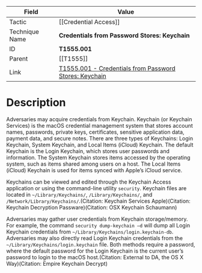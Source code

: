 
|Field|Value|
|---|---|
|Tactic|[[Credential Access]]|
|Technique Name|**Credentials from Password Stores: Keychain**|
|ID|**T1555.001**|
|Parent|[[T1555]]|
|Link|[T1555.001 - Credentials from Password Stores: Keychain](https://attack.mitre.org/techniques/T1555/001)|

# Description

Adversaries may acquire credentials from Keychain. Keychain (or Keychain Services) is the macOS credential management system that stores account names, passwords, private keys, certificates, sensitive application data, payment data, and secure notes. There are three types of Keychains: Login Keychain, System Keychain, and Local Items (iCloud) Keychain. The default Keychain is the Login Keychain, which stores user passwords and information. The System Keychain stores items accessed by the operating system, such as items shared among users on a host. The Local Items (iCloud) Keychain is used for items synced with Apple’s iCloud service. 

Keychains can be viewed and edited through the Keychain Access application or using the command-line utility <code>security</code>. Keychain files are located in <code>~/Library/Keychains/</code>, <code>/Library/Keychains/</code>, and <code>/Network/Library/Keychains/</code>.(Citation: Keychain Services Apple)(Citation: Keychain Decryption Passware)(Citation: OSX Keychain Schaumann)

Adversaries may gather user credentials from Keychain storage/memory. For example, the command <code>security dump-keychain –d</code> will dump all Login Keychain credentials from <code>~/Library/Keychains/login.keychain-db</code>. Adversaries may also directly read Login Keychain credentials from the <code>~/Library/Keychains/login.keychain</code> file. Both methods require a password, where the default password for the Login Keychain is the current user’s password to login to the macOS host.(Citation: External to DA, the OS X Way)(Citation: Empire Keychain Decrypt)  